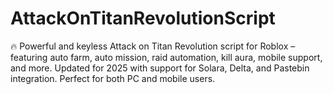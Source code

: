 # AttackOnTitanRevolutionScript
🔥 Powerful and keyless Attack on Titan Revolution script for Roblox – featuring auto farm, auto mission, raid automation, kill aura, mobile support, and more. Updated for 2025 with support for Solara, Delta, and Pastebin integration. Perfect for both PC and mobile users.
